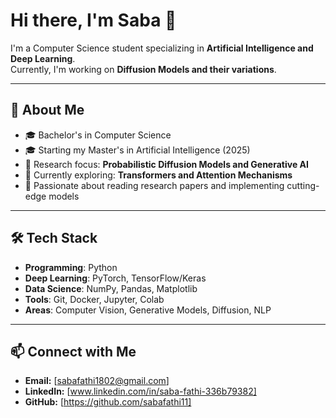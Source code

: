 # Hi there, I'm Saba 👋

I'm a Computer Science student specializing in **Artificial Intelligence and Deep Learning**.  
Currently, I'm working on **Diffusion Models and their variations**.

---

## 🔬 About Me
- 🎓 Bachelor's in Computer Science  
- 🎓 Starting my Master's in Artificial Intelligence (2025)  
- 🔭 Research focus: **Probabilistic Diffusion Models and Generative AI**  
- 🌱 Currently exploring: **Transformers and Attention Mechanisms**  
- 📖 Passionate about reading research papers and implementing cutting-edge models  

---

## 🛠️ Tech Stack
- **Programming**: Python
- **Deep Learning**: PyTorch, TensorFlow/Keras
- **Data Science**: NumPy, Pandas, Matplotlib
- **Tools**: Git, Docker, Jupyter, Colab
- **Areas**: Computer Vision, Generative Models, Diffusion, NLP

---

## 📫 Connect with Me
- **Email:** [sabafathi1802@gmail.com]
- **LinkedIn:** [www.linkedin.com/in/saba-fathi-336b79382]
- **GitHub:** [https://github.com/sabafathi11]
